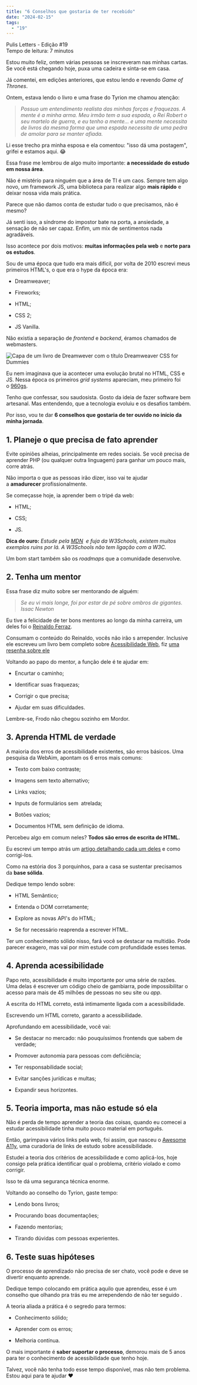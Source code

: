 ```yaml
---
title: "6 Conselhos que gostaria de ter recebido"
date: "2024-02-15"
tags: 
  - "19"
---
```


Pulis Letters - Edição #19  
Tempo de leitura: 7 minutos

Estou muito feliz, ontem várias pessoas se inscreveram nas minhas cartas.  
Se você está chegando hoje, puxa uma cadeira e sinta-se em casa.

Já comentei, em edições anteriores, que estou lendo e revendo _Game of Thrones_.

Ontem, estava lendo o livro e uma frase do Tyrion me chamou atenção:

> _Possuo um entendimento realista das minhas forças e fraquezas. A mente é a minha arma. Meu irmão tem a sua espada, o Rei Robert o seu martelo de guerra, e eu tenho a mente... e uma mente necessita de livros da mesma forma que uma espada necessita de uma pedra de amolar para se manter afiada._

Li esse trecho pra minha esposa e ela comentou: "isso dá uma postagem", grifei e estamos aqui. 😂

Essa frase me lembrou de algo muito importante: **a necessidade do estudo em nossa área**.

Não é mistério para ninguém que a área de TI é um caos. Sempre tem algo novo, um framework JS, uma biblioteca para realizar algo **mais rápido** e deixar nossa vida mais prática.

Parece que não damos conta de estudar tudo o que precisamos, não é mesmo?

Já senti isso, a síndrome do impostor bate na porta, a ansiedade, a sensação de não ser capaz. Enfim, um mix de sentimentos nada agradáveis.

Isso acontece por dois motivos: **muitas informações pela web** e **norte para os estudos**.

Sou de uma época que tudo era mais difícil, por volta de 2010 escrevi meus primeiros HTML's, o que era o hype da época era:

- Dreamweaver;

- Fireworks;

- HTML;

- CSS 2;

- JS Vanilla.

Não existia a separação de _frontend_ e _backend_, éramos chamados de webmasters.

![Capa de um livro de Dreamwever com o título Dreamweaver CSS for Dummies](images/dreamweaver-239x300.webp)

Eu nem imaginava que ia acontecer uma evolução brutal no HTML, CSS e JS. Nessa época os primeiros _grid systems_ apareciam, meu primeiro foi o [960gs](https://960.gs/).

Tenho que confessar, sou saudosista. Gosto da ideia de fazer software bem artesanal. Mas entendendo, que a tecnologia evoluiu e os desafios também.

Por isso, vou te dar **6 conselhos que gostaria de ter ouvido no início da minha jornada**.

## 1\. Planeje o que precisa de fato aprender

Evite opiniões alheias, principalmente em redes sociais. Se você precisa de aprender PHP (ou qualquer outra linguagem) para ganhar um pouco mais, corre atrás.

Não importa o que as pessoas irão dizer, isso vai te ajudar a **amadurecer** profissionalmente.

Se começasse hoje, ia aprender bem o tripé da web:

- HTML;

- CSS;

- JS.

**Dica de ouro:** _Estude pela [MDN](https://developer.mozilla.org/)  e fuja da W3Schools, existem muitos exemplos ruins por lá. A W3Schools não tem ligação com a W3C._

Um bom start também são os _roadmaps_ que a comunidade desenvolve.

## 2\. Tenha um mentor

Essa frase diz muito sobre ser mentorando de alguém:

> _Se eu vi mais longe, foi por estar de pé sobre ombros de gigantes.  
> Issac Newton_

Eu tive a felicidade de ter bons mentores ao longo da minha carreira, um deles foi o [Reinaldo Ferraz](https://reinaldoferraz.com.br/).

Consumam o conteúdo do Reinaldo, vocês não irão s arrepender. Inclusive ele escreveu um livro bem completo sobre [Acessibilidade Web](https://amzn.to/3uJIvfH), fiz [uma resenha sobre ele](https://brunopulis.com/resumo-acessibilidade-web/)

Voltando ao papo do mentor, a função dele é te ajudar em:

- Encurtar o caminho;

- Identificar suas fraquezas;

- Corrigir o que precisa;

- Ajudar em suas dificuldades.

Lembre-se, Frodo não chegou sozinho em Mordor.

## 3\. Aprenda HTML de verdade

A maioria dos erros de acessibilidade existentes, são erros básicos. Uma pesquisa da WebAim, apontam os 6 erros mais comuns:

- Texto com baixo contraste;

- Imagens sem texto alternativo;

- Links vazios;

- Inputs de formulários sem **<label>** atrelada;

- Botões vazios;

- Documentos HTML sem definição de idioma.

Percebeu algo em comum neles? **Todos são erros de escrita de HTML.**

Eu escrevi um tempo atrás um [artigo detalhando cada um deles](https://brunopulis.com/6-maiores-erros-de-acessibilidade-digital/) e como corrigi-los.

Como na estória dos 3 porquinhos, para a casa se sustentar precisamos da **base sólida**.

Dedique tempo lendo sobre:

- HTML Semântico;

- Entenda o DOM corretamente;

- Explore as novas API's do HTML;

- Se for necessário reaprenda a escrever HTML.

Ter um conhecimento sólido nisso, fará você se destacar na multidão. Pode parecer exagero, mas vai por mim estude com profundidade esses temas.

## 4\. Aprenda acessibilidade

Papo reto, acessibilidade é muito importante por uma série de razões.  
Uma delas é escrever um código cheio de gambiarra, pode impossibilitar o acesso para mais de 45 milhões de pessoas no seu site ou _app_.

A escrita do HTML correto, está intimamente ligada com a acessibilidade.

Escrevendo um HTML correto, garanto a acessibilidade.

Aprofundando em acessibilidade, você vai:

- Se destacar no mercado: não pouquíssimos frontends que sabem de verdade;

- Promover autonomia para pessoas com deficiência;

- Ter responsabilidade social;

- Evitar sanções jurídicas e multas;

- Expandir seus horizontes.

## 5\. Teoria importa, mas não estude só ela

Não é perda de tempo aprender a teoria das coisas, quando eu comecei a estudar acessibilidade tinha muito pouco material em português.

Então, garimpava vários links pela web, foi assim, que nasceu o [Awesome A11y](https://github.com/brunopulis/awesome-a11y), uma curadoria de links de estudo sobre acessibilidade.

Estudei a teoria dos critérios de acessibilidade e como aplicá-los, hoje consigo pela prática identificar qual o problema, critério violado e como corrigir.

Isso te dá uma segurança técnica enorme.

Voltando ao conselho do Tyrion, gaste tempo:

- Lendo bons livros;

- Procurando boas documentações;

- Fazendo mentorias;

- Tirando dúvidas com pessoas experientes.

## 6\. Teste suas hipóteses

O processo de aprendizado não precisa de ser chato, você pode e deve se divertir enquanto aprende.

Dedique tempo colocando em prática aquilo que aprendeu, esse é um conselho que olhando pra trás eu me arrependendo de não ter seguido .

A teoria aliada a prática é o segredo para termos:

- Conhecimento sólido;

- Aprender com os erros;

- Melhoria contínua.

O mais importante é **saber suportar o processo**, demorou mais de 5 anos para ter o conhecimento de acessibilidade que tenho hoje.

Talvez, você não tenha todo esse tempo disponível, mas não tem problema.  
Estou aqui para te ajudar ❤
